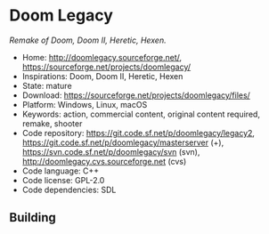 # Doom Legacy

_Remake of Doom, Doom II, Heretic, Hexen._

- Home: http://doomlegacy.sourceforge.net/, https://sourceforge.net/projects/doomlegacy/
- Inspirations: Doom, Doom II, Heretic, Hexen
- State: mature
- Download: https://sourceforge.net/projects/doomlegacy/files/
- Platform: Windows, Linux, macOS
- Keywords: action, commercial content, original content required, remake, shooter
- Code repository: https://git.code.sf.net/p/doomlegacy/legacy2, https://git.code.sf.net/p/doomlegacy/masterserver (+), https://svn.code.sf.net/p/doomlegacy/svn (svn), http://doomlegacy.cvs.sourceforge.net (cvs)
- Code language: C++
- Code license: GPL-2.0
- Code dependencies: SDL

## Building
